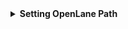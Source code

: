 <details>
  <summary><b>Setting OpenLane Path</b></summary>

  - Open your terminal and run:
    ```bash
    nano ~/.bashrc
    ```

  - Add the following line at the end of the file, replacing the path with the actual path to your OpenLane installation:
    ```bash
    export OPENLANE_ROOT="/home/vsduser/Desktop/work/tools/openlane_working_dir/openlane"
    ```

  - Press `Ctrl+X`, then `Y` to confirm, and `Enter` to save.

  - Source the `.bashrc` file to apply the changes in your current terminal session:
    ```bash
    source ~/.bashrc
    ```
</details>
